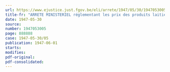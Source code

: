 ```yaml
---
url: https://www.ejustice.just.fgov.be/eli/arrete/1947/05/30/1947053005/justel
title-fr: "ARRETE MINISTERIEL réglementant les prix des produits laitiers"
date: 1947-05-30
source:
number: 1947053005
page: 888888
case: 1947-05-30/05
publication: 1947-06-01
starts:
modifies:
pdf-original:
pdf-consolidated:
---
```


